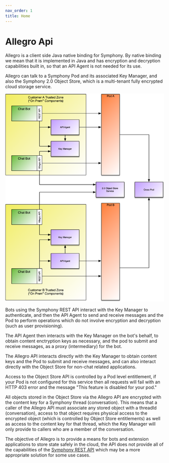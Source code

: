 ```yaml
---
nav_order: 1
title: Home
---
```

# Allegro Api
Allegro is a client side Java native binding for Symphony. By native binding we mean that it is implemented in Java and has encryption and decryption capabilities built in, so that an API Agent is not needed for its use.

Allegro can talk to a Symphony Pod and its associated Key Manager, and also the Symphony 2.0 Object Store, which
is a multi-tenant fully encrypted cloud storage service.

![Object Store Deployment](./object-store.png)

Bots using the Symphony REST API interact with the Key Manager to authenticate, and then the API Agent
to send and receive messages and the Pod to perform operations which do not involve encryption and
decryption (such as user provisioning).

The API Agent then interacts with the Key Manager on the bot's behalf, to obtain content enctryption keys
as necessary, and the pod to submit and receive messages, as a proxy (intermediary) for the bot.

The Allegro API interacts directly with the Key Manager to obtain content keys and the Pod to submit and
receive messages, and can also interact directly with the Object Store for non-chat related applications.

Access to the Object Store API is controlled by a Pod level entitlement, if your Pod is not configured for
this service then all requests will fail with an HTTP 403 error and the message "This feature is disabled for your pod."

All objects stored in the Object Store via the Allegro API are encrypted with the content key for a Symphony thread (conversation). 
This means that a caller of the Allegro API must associate any stored object with a threadId (conversation), access
to that object requires physical access to the encrypted object (which is controlled by Object Store entitlements) 
as well as access to the content key for that thread,
which the Key Manager will only provide to callers who are a member of the conversation.

The objective of Allegro is to provide a means for bots and extension applications to store state
safely in the cloud, the API does not provide all of the capabilities of the [Symphony REST API](https://developers.symphony.com/restapi/reference) which
may be a more appropriate solution for some use cases.
